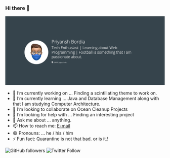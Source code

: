 ### Hi there 👋

<!--
**PriyanshBordia/PriyanshBordia** is a ✨ _special_ ✨ repository because its `README.md` (this file) appears on your GitHub profile.
Here are some ideas to get you started:
-->
<img src = "https://github.com/PriyanshBordia/PriyanshBordia.github.io/blob/master/Cards/Screenshot%202020-12-17%20at%207.04.10%20PM.png" />

- 🔭 I’m currently working on ... Finding a scintillating theme to work on.
- 🌱 I’m currently learning ... Java and Database Management along with that I am studying Computer Architecture.
- 👯 I’m looking to collaborate on Ocean Cleanup Projects
- 🤔 I’m looking for help with ... Finding an interesting project
- 💬 Ask me about ... <a href = "https://priyanshbordia.github.io" style="text-decoration: none !important;">anything</a>. 
- 📫 How to reach me: <a href = "mailto:priyanshbordia2@gmail.com">E-mail</a>
- 😄 Pronouns: ... he / his / him
- ⚡ Fun fact: Quarantine is not that bad. or is it.!

![GitHub followers](https://img.shields.io/github/followers/PriyanshBordia?label=Follow&style=social)
![Twitter Follow](https://img.shields.io/twitter/follow/PriyanshBordia1?label=Follow&style=social)

<!--
<a href="https://github.com/PriyanshBordia" aria-label="Follow @PriyanshBordia on GitHub"><img  src="https://img.shields.io/badge/Follow👉-@PriyanshBordia-navy?style=for-the-badge"/>
</a>
-->
